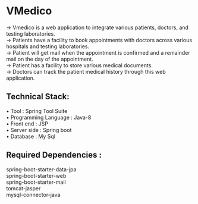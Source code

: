 # VMedico

-> Vmedico is a web application to integrate various patients, doctors, and testing laboratories.\
-> Patients have a facility to book appointments with doctors across various hospitals and testing laboratories.\
-> Patient will get mail when the appointment is confirmed and a remainder mail on the day of the appointment.\
-> Patient has a facility to store various medical documents.\
-> Doctors can track the patient medical history through this web application.

## Technical Stack:
•	Tool					:  Spring Tool Suite\
•	Programming Language	:  Java-8\
•	Front end				: JSP\
•	Server side			: Spring boot\
•	Database				: My Sql

## Required Dependencies :
spring-boot-starter-data-jpa\
spring-boot-starter-web\
spring-boot-starter-mail\
tomcat-jasper\
mysql-connector-java





